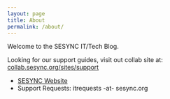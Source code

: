 ```yaml
---
layout: page
title: About
permalink: /about/
---
```


Welcome to the SESYNC IT/Tech Blog. 

Looking for our support guides, visit out collab site at: [collab.sesync.org/sites/support](https://collab.sesync.org/sites/support)

* [SESYNC Website](https://www.sesync.org)
* Support Requests: itrequests -at- sesync.org
